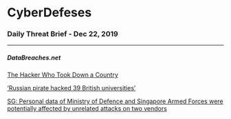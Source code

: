 # CyberDefeses
### Daily Threat Brief - Dec 22, 2019

 
-----
 
##### DataBreaches.net
[The Hacker Who Took Down a Country](https://www.databreaches.net/the-hacker-who-took-down-a-country/)
 
[‘Russian pirate hacked 39 British universities’](https://www.databreaches.net/russian-pirate-hacked-39-british-universities/)
 
[SG: Personal data of Ministry of Defence and Singapore Armed Forces were potentially affected by unrelated attacks on two vendors](https://www.databreaches.net/sg-personal-data-of-ministry-of-defence-and-singapore-armed-forces-were-potentially-affected-by-unrelated-attacks-on-two-vendors/)
 
